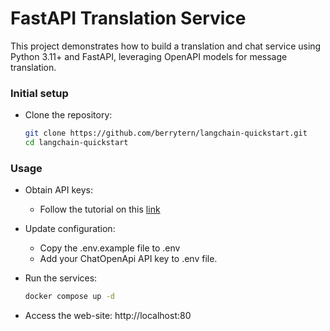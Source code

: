 # FastAPI Translation Service

This project demonstrates how to build a translation and chat service using Python 3.11+ and FastAPI, leveraging OpenAPI models for message translation.

### Initial setup

- Clone the repository:
    ```sh
    git clone https://github.com/berrytern/langchain-quickstart.git
    cd langchain-quickstart
    ```

### Usage

- Obtain API keys:
    - Follow the tutorial on this [link](https://www.maisieai.com/help/how-to-get-an-openai-api-key-for-chatgpt)

- Update configuration:
    - Copy the .env.example file to .env
    - Add your ChatOpenApi API key to .env file.

- Run the services:
    ```sh
    docker compose up -d 
    ```

- Access the web-site:
    http://localhost:80